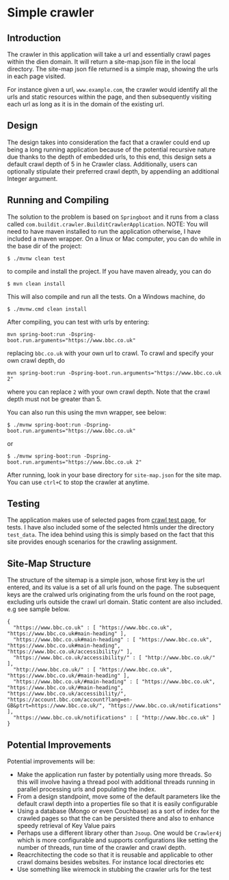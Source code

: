 # Simple crawler

## Introduction
The crawler in this application will take a url and essentially crawl pages within the dien domain.
It will return a site-map.json file in the local directory. The site-map json file returned is a simple map,
showing the urls in each page visited.

For instance given a url, `www.example.com`, the crawler would identify all the urls and static resources within the page, and then subsequently visiting each url as long as it is in the domain of the existing url.
## Design
The design takes into consideration the fact that a crawler could end up being a long running application because of the potential recursive nature due thanks to the depth of embedded urls, to this end,
this design sets a default crawl depth of 5 in he Crawler class. Additionally, users can optionally stipulate their preferred crawl depth, by appendiing an additional Integer argument. 

## Running and Compiling
The solution to the problem is based on `Springboot` and it runs from a class called `com.buildit.crawler.BuilditCrawlerApplication`.
NOTE: You will need to have maven installed to run the application otherwise, I have included a maven wrapper.
On a linux or Mac computer, you can do while in the base dir of the project:
```
$ ./mvnw clean test
```
to compile and install the project. If you have maven already, you can do
```
$ mvn clean install
```
This will also compile and run all the tests.
On a Windows machine, do
```
$ ./mvnw.cmd clean install
```

After compiling, you can test with urls by entering:

```
mvn spring-boot:run -Dspring-boot.run.arguments="https://www.bbc.co.uk"
```
replacing `bbc.co.uk` with your own url to crawl. To crawl and specify your own crawl depth, do
```
mvn spring-boot:run -Dspring-boot.run.arguments="https://www.bbc.co.uk 2"
```
where you can replace `2` with your own crawl depth. 
Note that the crawl depth must not be greater than 5.

You can also run this using the mvn wrapper, see below:
```
$ ./mvnw spring-boot:run -Dspring-boot.run.arguments="https://www.bbc.co.uk"
```
or 
```
$ ./mvnw spring-boot:run -Dspring-boot.run.arguments="https://www.bbc.co.uk 2"
```

After running, look in your base directory for `site-map.json` for the site map.
You can use `ctrl+C` to stop the crawler at anytime.

## Testing
The application makes use of selected pages from [crawl test page](crawler-test.com), for tests.
I have also included some of the selected htmls under the directory `test_data`. The idea behind using this is simply based on the fact that this site 
provides enough scenarios for the crawling assignment. 

## Site-Map Structure
The structure of the sitemap is a simple json, whose first key is the url entered, and its value is a set of all urls found on the page.
The subsequent keys are the cralwed urls originating from the urls found on the root page, excluding urls outside the crawl url domain. Static content are also included.
e.g see sample below.
```$xslt
{
  "https://www.bbc.co.uk" : [ "https://www.bbc.co.uk", "https://www.bbc.co.uk#main-heading" ],
  "https://www.bbc.co.uk#main-heading" : [ "https://www.bbc.co.uk", "https://www.bbc.co.uk#main-heading", "https://www.bbc.co.uk/accessibility/" ],
  "https://www.bbc.co.uk/accessibility/" : [ "http://www.bbc.co.uk/" ],
  "http://www.bbc.co.uk/" : [ "https://www.bbc.co.uk", "https://www.bbc.co.uk/#main-heading" ],
  "https://www.bbc.co.uk/#main-heading" : [ "https://www.bbc.co.uk", "https://www.bbc.co.uk/#main-heading", "https://www.bbc.co.uk/accessibility/", "https://account.bbc.com/account?lang=en-GB&ptrt=https://www.bbc.co.uk/", "https://www.bbc.co.uk/notifications" ],
  "https://www.bbc.co.uk/notifications" : [ "http://www.bbc.co.uk" ]
}
```
## Potential Improvements
Potential improvements will be:
- Make the application run faster by potentially using more threads. So this will involve having a thread pool with additional threads running in parallel processing urls and populating the index.
- From a design standpoint, move some of the default parameters like the default crawl depth into a properties file so that it is easily configurable
- Using a database (Mongo or even Couchbase) as a sort of index for the crawled pages so that the can be persisted there and also to enhance speedy retrieval of Key Value pairs
- Perhaps use a different library other than `Jsoup`. One would be `Crawler4j` which is more configurable and supports configurations like setting the number of threads, run time of the crawler and crawl depth.
- Reacrchitecting the code so that it is reusable and applicable to other crawl domains besides websites. For instance local directories etc
- Use something like wiremock in stubbing the crawler urls for the test
